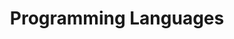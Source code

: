 ---
title: "Programming Languages"
layout: "tags"
url: "/programminglanguages/"
summary: Programming Languages
ShowWordCount: false
ShowReadingTime: false
Author: " "
Logo: var(--programming-languages-logo)
---